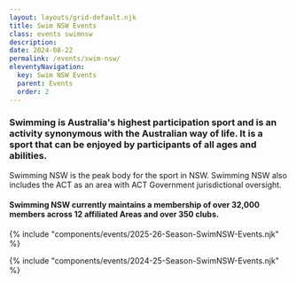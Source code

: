 ```yaml
---
layout: layouts/grid-default.njk
title: Swim NSW Events
class: events swimnsw
description: 
date: 2024-08-22
permalink: /events/swim-nsw/
eleventyNavigation:
  key: Swim NSW Events
  parent: Events
  order: 2
---
```

<h3>Swimming is Australia's highest participation sport and is an activity synonymous with the Australian way of life. It is a sport that can be enjoyed by participants of all ages and abilities.</h3>

<p>Swimming NSW is the peak body for the sport in NSW. Swimming NSW also includes the ACT as an area with ACT Government jurisdictional oversight.</p>

<h4>Swimming NSW currently maintains a membership of over 32,000 members across 12 affiliated Areas and over 350 clubs.</h4>

<div class="padtop3rem"></div>

{% include "components/events/2025-26-Season-SwimNSW-Events.njk" %}

<div class="eightypercentborder"></div>

{% include "components/events/2024-25-Season-SwimNSW-Events.njk" %}